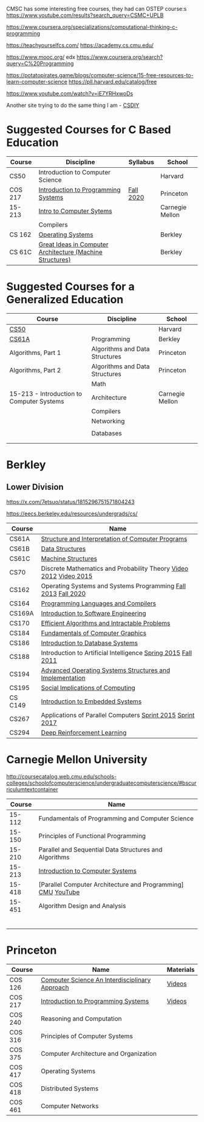 

CMSC has some interesting free courses, they had can OSTEP course:s
https://www.youtube.com/results?search_query=CSMC+UPLB

https://www.coursera.org/specializations/computational-thinking-c-programming

https://teachyourselfcs.com/
https://academy.cs.cmu.edu/

https://www.mooc.org/
edx
https://www.coursera.org/search?query=C%20Programming

https://potatopirates.game/blogs/computer-science/15-free-resources-to-learn-computer-science
https://pll.harvard.edu/catalog/free


https://www.youtube.com/watch?v=iE7YRHxwoDs

Another site trying to do the same thing I am - [CSDIY](https://csdiy.wiki/en/)

# Suggested Courses for C Based Education

| Course  | Discipline                                                                                                                                      | Syllabus                                                                 | School          |
| ------- | ----------------------------------------------------------------------------------------------------------------------------------------------- | ------------------------------------------------------------------------ | --------------- |
| CS50    | Introduction to Computer Science                                                                                                                |                                                                          | Harvard         |
| COS 217 | [Introduction to Programming Systems](https://www.cs.princeton.edu/courses/archive/fall21/cos217/)                                              | [Fall 2020](https://www.cs.princeton.edu/courses/archive/fall20/cos217/) | Princeton       |
| 15-213  | [Intro to Computer Sytems](https://scs.hosted.panopto.com/Panopto/Pages/Sessions/List.aspx#folderID=%22b96d90ae-9871-4fae-91e2-b1627b43e25e%22) |                                                                          | Carnegie Mellon |
|         | Compilers                                                                                                                                       |                                                                          |                 |
| CS 162  | [Operating Systems](https://www.youtube.com/playlist?list=PLRdybCcWDFzCag9A0h1m9QYaujD0xefgM)                                                   |                                                                          | Berkley         |
| CS 61C  | [Great Ideas in Computer Architecture (Machine Structures)](https://www.youtube.com/playlist?list=PLhMnuBfGeCDM8pXLpqib90mDFJI-e1lpk)           |                                                                          | Berkley         |



# Suggested Courses for a Generalized Education

| Course                                    | Discipline                     | School          |
| ----------------------------------------- | ------------------------------ | --------------- |
| [CS50](programming/hardvard-cs50.html)    |                                | Harvard         |
| [CS61A](programming/cs61a.html)           | Programming                    | Berkley         |
| Algorithms, Part 1                        | Algorithms and Data Structures | Princeton       |
| Algorithms, Part 2                        | Algorithms and Data Structures | Princeton       |
|                                           | Math                           |                 |
| 15-213 - Introduction to Computer Systems | Architecture                   | Carnegie Mellon |
|                                           | Compilers                      |                 |
|                                           | Networking                     |                 |
|                                           |                                |                 |
|                                           | Databases                      |                 |
|                                           |                                |                 |
|                                           |                                |                 |



# Berkley

## Lower Division

https://x.com/7etsuo/status/1815296751571804243

https://eecs.berkeley.edu/resources/undergrads/cs/

| Course  | Name                                                                                                                                                                                                                                                                                |
| ------- | ----------------------------------------------------------------------------------------------------------------------------------------------------------------------------------------------------------------------------------------------------------------------------------- |
| CS61A   | [Structure and Interpretation of Computer Programs](../cs/programming/cs61a.html)                                                                                                                                                                                                   |
| CS61B   | [Data Structures](../cs/dsa/berkley-cs61b.html)                                                                                                                                                                                                                                     |
| CS61C   | [Machine Structures](https://www.youtube.com/playlist?list=PLhMnuBfGeCDM8pXLpqib90mDFJI-e1lpk)                                                                                                                                                                                      |
| CS70    | Discrete Mathematics and Probability Theory  [Video 2012](https://www.youtube.com/playlist?list=PLu0nzW8Es1x0Ivn-757Za_ps090FJxOPd) [Video 2015](https://www.youtube.com/playlist?list=PLzAv_uHZw7dTI2e0F8-lxxOWV9zXMzwNE)                                                          |
| CS162   | Operating Systems and Systems Programming [Fall 2013](https://www.youtube.com/playlist?list=PLRdybCcWDFzCag9A0h1m9QYaujD0xefgM) [Fall 2020](https://www.youtube.com/playlist?list=PLF2K2xZjNEf97A_uBCwEl61sdxWVP7VWC)                                                               |
| CS164   | [Programming Languages and Compilers](https://www.youtube.com/playlist?list=PLzAv_uHZw7dRe2qN8KUXvosen4g0HVGpF)                                                                                                                                                                     |
| CS169A  | [Introduction to Software Engineering](https://www.youtube.com/watch?v=dtMQ95MoG9s&list=PLimVAEp0WdfL0g6ULPs3sF3uZDivfT4xd)                                                                                                                                                         |
| CS170   | [Efficient Algorithms and Intractable Problems](https://archive.org/details/ucberkeley_webcast_itunesu_496893325)                                                                                                                                                                   |
| CS184   | [Fundamentals of Computer Graphics](http://www.infocobuild.com/education/audio-video-courses/computer-science/cs184-fall2012-berkeley.html)                                                                                                                                         |
| CS186   | [Introduction to Database Systems](https://www.youtube.com/playlist?list=PLYp4IGUhNFmw8USiYMJvCUjZe79fvyYge)                                                                                                                                                                        |
| CS188   | Introduction to Artificial Intelligence [Spring 2015](http://www.infocobuild.com/education/audio-video-courses/computer-science/cs188-spring2015-berkeley.html) [Fall 2011](http://www.infocobuild.com/education/audio-video-courses/computer-science/cs188-fall2011-berkeley.html) |
| CS194   | [Advanced Operating Systems Structures and Implementation](https://archive.org/details/ucberkeley-webcast-PL-XXv-cvA_iB_5Q8G8kW5idSwNmXypmQE?sort=title)                                                                                                                            |
| CS195   | [Social Implications of Computing](http://www.infocobuild.com/education/audio-video-courses/computer-science/cs195-spring2015-berkeley.html)                                                                                                                                        |
| CS C149 | [Introduction to Embedded Systems](http://www.infocobuild.com/education/audio-video-courses/computer-science/eecs149-berkeley.html)                                                                                                                                                 |
| CS267   | Applications of Parallel Computers [Sprint 2015](http://www.infocobuild.com/education/audio-video-courses/computer-science/cs267-spring2015-berkeley.html) [Sprint 2017](https://sites.google.com/a/lbl.gov/cs267-spring-2017/)                                                     |
| CS294   | [Deep Reinforcement Learning](http://www.infocobuild.com/education/audio-video-courses/computer-science/cs294-deep-rl-spring2017-berkeley.html)                                                                                                                                     |

# Carnegie Mellon University

http://coursecatalog.web.cmu.edu/schools-colleges/schoolofcomputerscience/undergraduatecomputerscience/#bscurriculumtextcontainer

| Course | Name                                                                                                                                                                                                                                     |
| ------ | ---------------------------------------------------------------------------------------------------------------------------------------------------------------------------------------------------------------------------------------- |
| 15-112 | Fundamentals of Programming and Computer Science                                                                                                                                                                                         |
| 15-150 | Principles of Functional Programming                                                                                                                                                                                                     |
| 15-210 | Parallel and Sequential Data Structures and Algorithms                                                                                                                                                                                   |
| 15-213 | [Introduction to Computer Systems](https://scs.hosted.panopto.com/Panopto/Pages/Sessions/List.aspx#folderID=%22b96d90ae-9871-4fae-91e2-b1627b43e25e%22)                                                                                  |
| 15-418 | [Parallel Computer Architecture and Programming] [CMU](https://mediaservices.cmu.edu/channel/15-418+Parallel+Computer+Architecture+and+Programming/) [YouTube](https://www.youtube.com/playlist?list=PLMDSb3PWPnvivPLXHM9SlZLljrO9unIAW) |
| 15-451 | Algorithm Design and Analysis                                                                                                                                                                                                            |
|        |                                                                                                                                                                                                                                          |
|        |                                                                                                                                                                                                                                          |
|        |                                                                                                                                                                                                                                          |
|        |                                                                                                                                                                                                                                          |
|        |                                                                                                                                                                                                                                          |
|        |                                                                                                                                                                                                                                          |



# Princeton

| Course  | Name                                                                                                          | Materials                                                                          |
| ------- | ------------------------------------------------------------------------------------------------------------- | ---------------------------------------------------------------------------------- |
| COS 126 | [Computer Science An Interdisciplinary Approach](https://www.cs.princeton.edu/courses/archive/fall17/cos126/) | [Videos](https://www.youtube.com/playlist?list=PLlGXNwjYhXYyEReAh8M4vIGNulIzNHzMY) |
| COS 217 | [Introduction to Programming Systems](https://www.cs.princeton.edu/courses/archive/fall20/cos217/)            | [Videos](https://www.youtube.com/playlist?list=PLwXw5yrGdQS55Q2ZODSqDNjm7Zhk4wFE3) |
| COS 240 | Reasoning and Computation                                                                                     |                                                                                    |
| COS 316 | Principles of Computer Systems                                                                                |                                                                                    |
| COS 375 | Computer Architecture and Organization                                                                        |                                                                                    |
| COS 417 | Operating Systems                                                                                             |                                                                                    |
| COS 418 | Distributed Systems                                                                                           |                                                                                    |
| COS 461 | Computer Networks                                                                                             |                                                                                    |